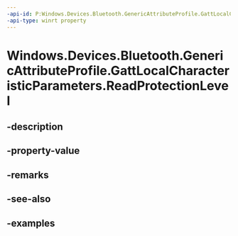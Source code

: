 ```yaml
---
-api-id: P:Windows.Devices.Bluetooth.GenericAttributeProfile.GattLocalCharacteristicParameters.ReadProtectionLevel
-api-type: winrt property
---
```


<!-- Property syntax.
public GattProtectionLevel ReadProtectionLevel { get;  set; }
-->

# Windows.Devices.Bluetooth.GenericAttributeProfile.GattLocalCharacteristicParameters.ReadProtectionLevel

## -description

## -property-value

## -remarks

## -see-also

## -examples

